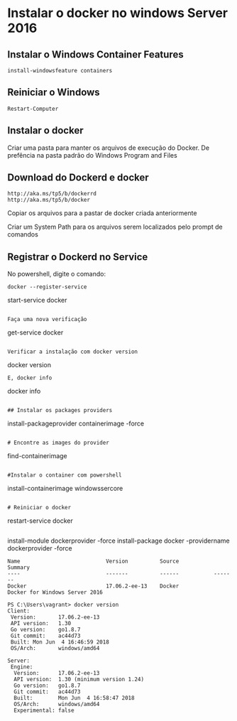 # Instalar o docker no windows Server 2016


## Instalar o Windows Container Features
```
install-windowsfeature containers
```

## Reiniciar o Windows
```
Restart-Computer
```

## Instalar o docker

Criar uma pasta para manter os arquivos de execução do Docker. De prefência na pasta padrão do Windows Program and Files

## Download do Dockerd e docker
```
http://aka.ms/tp5/b/dockerrd
http://aka.ms/tp5/b/docker
```

Copiar os arquivos para a pastar de docker criada anteriormente

Criar um System Path para os arquivos serem localizados pelo prompt de comandos

## Registrar o Dockerd no Service

No powershell, digite o comando:
```
docker --register-service
```
start-service docker
```

Faça uma nova verificação
```
get-service docker
```

Verificar a instalação com docker version
```
docker version
```
E, docker info

```
docker info
```

## Instalar os packages providers

```
install-packageprovider containerimage -force
```

# Encontre as images do provider
```
find-containerimage
```

#Instalar o container com powershell
```
install-containerimage windowssercore
```

# Reiniciar o docker
```
restart-service docker
```

```
install-module dockerprovider -force
install-package docker -providername dockerprovider -force
```
Name                           Version          Source           Summary
----                           -------          ------           -------
Docker                         17.06.2-ee-13    Docker           Docker for Windows Server 2016
```

```
PS C:\Users\vagrant> docker version
Client:
 Version:       17.06.2-ee-13
 API version:   1.30
 Go version:    go1.8.7
 Git commit:    ac44d73
 Built: Mon Jun  4 16:46:59 2018
 OS/Arch:       windows/amd64

Server:
 Engine:
  Version:      17.06.2-ee-13
  API version:  1.30 (minimum version 1.24)
  Go version:   go1.8.7
  Git commit:   ac44d73
  Built:        Mon Jun  4 16:58:47 2018
  OS/Arch:      windows/amd64
  Experimental: false

```
